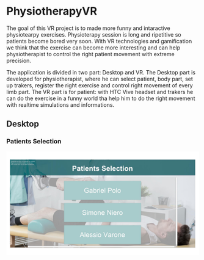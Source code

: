 # PhysiotherapyVR

The goal of this VR project is to made more funny and intaractive physiotearpy exercises. Physioterapy session is long and ripetitive so
patients become bored very soon. With VR technologies and gamification we think that the exercise can become more interesting and can help 
physiotherapist to control the right patient movement with extreme precision. 

The application is divided in two part: Desktop and VR.
The Desktop part is developed for physiotherapist, where he can select patient, body part, set up trakers, register the right exercise and
control right movement of every limb part.
The VR part is for patient: with HTC Vive headset and trakers he can do the exercise in a funny world tha help him to do the right movement
with realtime simulations and informations.

## Desktop

### Patients Selection
<img src="https://github.com/uqidoacademy/PhysiotherapyVR/blob/master/Assets/Image/UIScreenshots/PatientsSelection.jpg">
